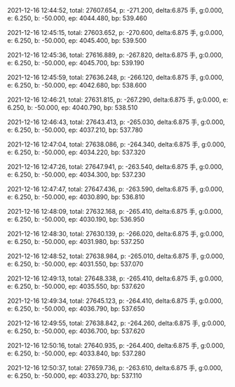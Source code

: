 2021-12-16 12:44:52, total: 27607.654, p: -271.200, delta:6.875 手, g:0.000, e: 6.250, b: -50.000, ep: 4044.480, bp: 539.460

2021-12-16 12:45:15, total: 27603.652, p: -270.600, delta:6.875 手, g:0.000, e: 6.250, b: -50.000, ep: 4045.400, bp: 539.500

2021-12-16 12:45:36, total: 27616.889, p: -267.820, delta:6.875 手, g:0.000, e: 6.250, b: -50.000, ep: 4045.700, bp: 539.190

2021-12-16 12:45:59, total: 27636.248, p: -266.120, delta:6.875 手, g:0.000, e: 6.250, b: -50.000, ep: 4042.680, bp: 538.600

2021-12-16 12:46:21, total: 27631.815, p: -267.290, delta:6.875 手, g:0.000, e: 6.250, b: -50.000, ep: 4040.790, bp: 538.510

2021-12-16 12:46:43, total: 27643.413, p: -265.030, delta:6.875 手, g:0.000, e: 6.250, b: -50.000, ep: 4037.210, bp: 537.780

2021-12-16 12:47:04, total: 27638.086, p: -264.340, delta:6.875 手, g:0.000, e: 6.250, b: -50.000, ep: 4034.220, bp: 537.320

2021-12-16 12:47:26, total: 27647.941, p: -263.540, delta:6.875 手, g:0.000, e: 6.250, b: -50.000, ep: 4034.300, bp: 537.230

2021-12-16 12:47:47, total: 27647.436, p: -263.590, delta:6.875 手, g:0.000, e: 6.250, b: -50.000, ep: 4030.890, bp: 536.810

2021-12-16 12:48:09, total: 27632.168, p: -265.410, delta:6.875 手, g:0.000, e: 6.250, b: -50.000, ep: 4030.190, bp: 536.950

2021-12-16 12:48:30, total: 27630.139, p: -266.020, delta:6.875 手, g:0.000, e: 6.250, b: -50.000, ep: 4031.980, bp: 537.250

2021-12-16 12:48:52, total: 27638.984, p: -265.010, delta:6.875 手, g:0.000, e: 6.250, b: -50.000, ep: 4031.550, bp: 537.070

2021-12-16 12:49:13, total: 27648.338, p: -265.410, delta:6.875 手, g:0.000, e: 6.250, b: -50.000, ep: 4035.550, bp: 537.620

2021-12-16 12:49:34, total: 27645.123, p: -264.410, delta:6.875 手, g:0.000, e: 6.250, b: -50.000, ep: 4036.790, bp: 537.650

2021-12-16 12:49:55, total: 27638.842, p: -264.260, delta:6.875 手, g:0.000, e: 6.250, b: -50.000, ep: 4036.700, bp: 537.620

2021-12-16 12:50:16, total: 27640.935, p: -264.400, delta:6.875 手, g:0.000, e: 6.250, b: -50.000, ep: 4033.840, bp: 537.280

2021-12-16 12:50:37, total: 27659.736, p: -263.610, delta:6.875 手, g:0.000, e: 6.250, b: -50.000, ep: 4033.270, bp: 537.110